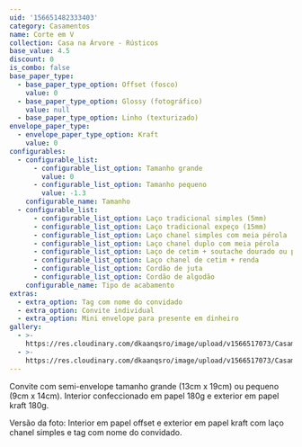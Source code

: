 ```yaml
---
uid: '156651482333403'
category: Casamentos
name: Corte em V
collection: Casa na Árvore - Rústicos
base_value: 4.5
discount: 0
is_combo: false
base_paper_type:
  - base_paper_type_option: Offset (fosco)
    value: 0
  - base_paper_type_option: Glossy (fotográfico)
    value: null
  - base_paper_type_option: Linho (texturizado)
envelope_paper_type:
  - envelope_paper_type_option: Kraft
    value: 0
configurables:
  - configurable_list:
      - configurable_list_option: Tamanho grande
        value: 0
      - configurable_list_option: Tamanho pequeno
        value: -1.3
    configurable_name: Tamanho
  - configurable_list:
      - configurable_list_option: Laço tradicional simples (5mm)
      - configurable_list_option: Laço tradicional expeço (15mm)
      - configurable_list_option: Laço chanel simples com meia pérola
      - configurable_list_option: Laço chanel duplo com meia pérola
      - configurable_list_option: Laço de cetim + soutache dourado ou prateado
      - configurable_list_option: Laço chanel de cetim + renda
      - configurable_list_option: Cordão de juta
      - configurable_list_option: Cordão de algodão
    configurable_name: Tipo de acabamento
extras:
  - extra_option: Tag com nome do convidado
  - extra_option: Convite individual
  - extra_option: Mini envelope para presente em dinheiro
gallery:
  - >-
    https://res.cloudinary.com/dkaanqsro/image/upload/v1566517073/Casamentos/Modelo_Corte_em_V_1_vqyf8i.jpg
  - >-
    https://res.cloudinary.com/dkaanqsro/image/upload/v1566517073/Casamentos/Modelo_Corte_em_V_2_uiqf3n.jpg
---
```

Convite com semi-envelope tamanho grande (13cm x 19cm) ou pequeno (9cm x 14cm). Interior confeccionado em papel 180g e exterior em papel kraft 180g.



Versão da foto: Interior em papel offset e exterior em papel kraft com laço chanel simples e tag com nome do convidado.
